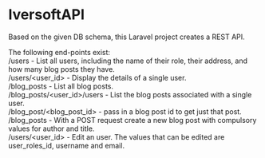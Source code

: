 # IversoftAPI
Based on the given DB schema, this Laravel project creates a REST API.


The following end-points exist:<br> 
/users - List all users, including the name of their role, their address, and how many blog posts they have.<br>
/users/<user_id> - Display the details of a single user.<br>
/blog_posts - List all blog posts.<br>
/blog_posts/<user_id>/users - List the blog posts associated with a single user.<br>
/blog_post/<blog_post_id> - pass in a blog post id to get just that post.<br>
/blog_posts - With a POST request create a new blog post with compulsory values for author and title.<br> 
/users/<user_id> - Edit an user. The values that can be edited are user_roles_id, username and email.<br> 




